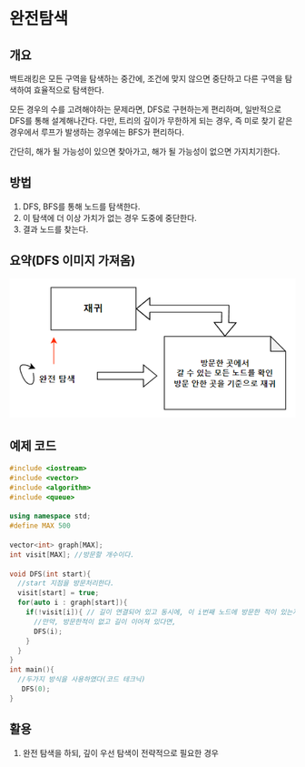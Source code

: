 # 완전탐색

## 개요

 백트래킹은 모든 구역을 탐색하는 중간에, 조건에 맞지 않으면 중단하고 다른 구역을 탐색하여 효율적으로 탐색한다.

 모든 경우의 수를 고려해야하는 문제라면, DFS로 구현하는게 편리하며, 일반적으로 DFS를 통해 설계해나간다.
 다만, 트리의 깊이가 무한하게 되는 경우, 즉 미로 찾기 같은 경우에서 루프가 발생하는 경우에는 BFS가 편리하다.

 간단히, 해가 될 가능성이 있으면 찾아가고, 해가 될 가능성이 없으면 가지치기한다.

 
## 방법

1. DFS, BFS를 통해 노드를 탐색한다.
2. 이 탐색에 더 이상 가치가 없는 경우 도중에 중단한다.
3. 결과 노드를 찾는다.

## 요약(DFS 이미지 가져옴)
![DFS](./이미지/DFS.png) 

## 예제 코드


```cpp
#include <iostream>
#include <vector>
#include <algorithm>
#include <queue>

using namespace std;
#define MAX 500

vector<int> graph[MAX];
int visit[MAX]; //방문할 개수이다.

void DFS(int start){
  //start 지점을 방문처리한다.
  visit[start] = true;
  for(auto i : graph[start]){
    if(!visit[i]){ // 길이 연결되어 있고 동시에, 이 i번째 노드에 방문한 적이 있는지 확인한다.
      //만약, 방문한적이 없고 길이 이어져 있다면,
      DFS(i);
    }
  }
}
int main(){
  //두가지 방식을 사용하였다(코드 테크닉)
   DFS(0);
}
```

## 활용

1. 완전 탐색을 하되, 깊이 우선 탐색이 전략적으로 필요한 경우
